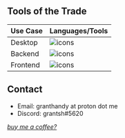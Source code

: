## Tools of the Trade
| Use Case | Languages/Tools                                             |
|----------|-------------------------------------------------------------|
| Desktop  | ![icons](https://skillicons.dev/icons?i=rust,gtk,tauri)     |
| Backend  | ![icons](https://skillicons.dev/icons?i=rust,actix,sqlite)  |
| Frontend | ![icons](https://skillicons.dev/icons?i=svelte,tailwind,ts) |

## Contact
 - Email: granthandy at proton dot me
 - Discord: grantsh#5620

[*buy me a coffee?*](https://buymeacoffee.com/granthandy)
